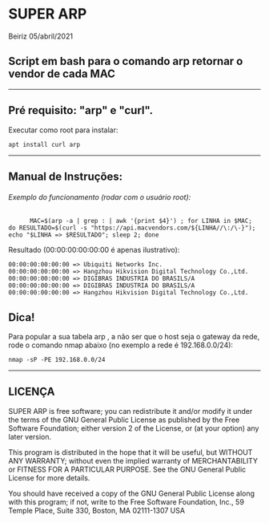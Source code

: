 # SUPER ARP

Beiriz 05/abril/2021

## Script em bash para o comando arp retornar o vendor de cada MAC

------------------------------------------------------------------------

## Pré requisito: "arp" e "curl".

Executar como root para instalar:

```
apt install curl arp
```

------------------------------------------------------------------------
## Manual de Instruções:

###### Exemplo do funcionamento (rodar com o usuário root):

```
      MAC=$(arp -a | grep : | awk '{print $4}') ; for LINHA in $MAC; do RESULTADO=$(curl -s "https://api.macvendors.com/${LINHA//\:/\-}"); echo "$LINHA => $RESULTADO"; sleep 2; done
```

Resultado (00:00:00:00:00:00 é apenas ilustrativo):

```
00:00:00:00:00:00 => Ubiquiti Networks Inc.
00:00:00:00:00:00 => Hangzhou Hikvision Digital Technology Co.,Ltd.
00:00:00:00:00:00 => DIGIBRAS INDUSTRIA DO BRASILS/A
00:00:00:00:00:00 => DIGIBRAS INDUSTRIA DO BRASILS/A
00:00:00:00:00:00 => Hangzhou Hikvision Digital Technology Co.,Ltd.
```
## Dica! ## 

Para popular a sua tabela arp , a não ser que o host seja o gateway da rede, rode o comando nmap abaixo (no exemplo a rede é 192.168.0.0/24):


```
nmap -sP -PE 192.168.0.0/24

```

------------------------------------------------------------------------
## LICENÇA

SUPER ARP is free software; you can redistribute it and/or modify
it under the terms of the GNU General Public License as published by
the Free Software Foundation; either version 2 of the License, or
(at your option) any later version.

This program is distributed in the hope that it will be useful,
but WITHOUT ANY WARRANTY; without even the implied warranty of
MERCHANTABILITY or FITNESS FOR A PARTICULAR PURPOSE.  See the
GNU General Public License for more details.

You should have received a copy of the GNU General Public License
along with this program; if not, write to the Free Software
Foundation, Inc., 59 Temple Place, Suite 330, Boston, MA  02111-1307  USA

